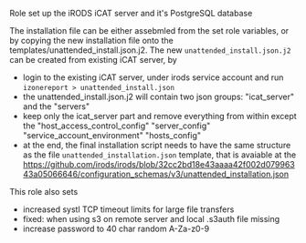 Role set up the iRODS iCAT server and it's PostgreSQL database

The installation file can be either assebmled from the set role variables, or
by copying the new installation file onto the
templates/unattended_install.json.j2. The new `unattended_install.json.j2` can
be created from existing iCAT server, by
- login to the existing iCAT server, under irods service account and run
   `izonereport > unattended_install.json`
- the unattended_install.json.j2 will contain two json groups: "icat_server" and
the "servers"
- keep only the icat_server part and remove everything from within except the
   "host_access_control_config"
   "server_config"
   "service_account_environment"
   "hosts_config"
- at the end, the final installation script needs to have the same structure as
  the file `unattended_installation.json` template, that is avaiable at the
  https://github.com/irods/irods/blob/32cc2bd18e43aaaa42f002d07996343a05066646/configuration_schemas/v3/unattended_installation.json

This role also sets
* increased systl TCP timeout limits for large file transfers
* fixed: when using s3 on remote server and local .s3auth file missing 
* increase password to 40 char random A-Za-z0-9
